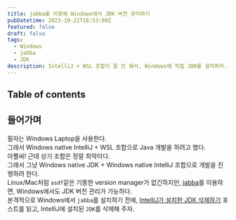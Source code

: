 ```yaml
---
title: jabba를 이용해 Windows에서 JDK 버전 관리하기
pubDatetime: 2023-10-22T16:53:00Z
featured: false
draft: false
tags:
  - Windows
  - jabba
  - JDK
description: IntelliJ + WSL 조합이 잘 안 돼서, Windows에 직접 JDK를 설치하자...
---
```


## Table of contents

## 들어가며

필자는 Windows Laptop을 사용한다.  
그래서 Windows native IntelliJ + WSL 조합으로 Java 개발을 하려고 했다.  
아뿔싸! 근데 상기 조합은 정말 최악이다.  
그래서 그냥 Windows native JDK + Windows native IntelliJ 조합으로 개발을 진행하려 한다.  
Linux/Mac처럼 `asdf`같은 기똥한 version manager가 없긴하지만, [jabba](https://github.com/shyiko/jabba)를 이용하면, Windows에서도 JDK 버전 관리가 가능하다.  
본격적으로 Windows에서 `jabba`를 설치하기 전에, [IntelliJ가 설치한 JDK 삭제하기](remove-jdks-installed-by-intellij.md) 포스트를 읽고, IntelliJ에 설치된 `JDK`를 삭제해 주자.
